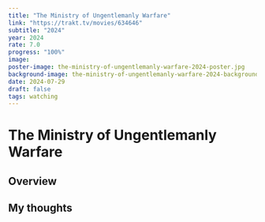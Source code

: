 ```yaml
---
title: "The Ministry of Ungentlemanly Warfare"
link: "https://trakt.tv/movies/634646"
subtitle: "2024"
year: 2024
rate: 7.0
progress: "100%"
image: 
poster-image: the-ministry-of-ungentlemanly-warfare-2024-poster.jpg
background-image: the-ministry-of-ungentlemanly-warfare-2024-background.jpg
date: 2024-07-29
draft: false
tags: watching
---
```


# The Ministry of Ungentlemanly Warfare

## Overview



## My thoughts
